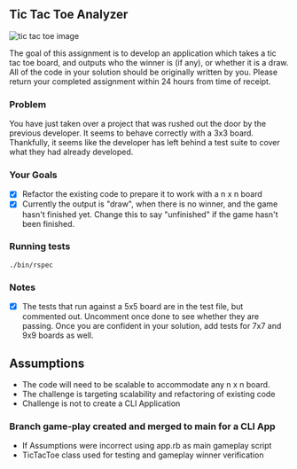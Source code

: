 ## Tic Tac Toe Analyzer

![tic tac toe image](./tictactoe.jpg)

The goal of this assignment is to develop an application which takes a tic tac toe board, and outputs who the winner is (if any), or whether it is a draw. All of the code in your solution should be originally written by you. Please return your completed assignment within 24 hours from time of receipt.

### Problem

You have just taken over a project that was rushed out the door by the previous developer. It seems to behave correctly with a 3x3 board. Thankfully, it seems like the developer has left behind a test suite to cover what they had already developed.

### Your Goals

- [x] Refactor the existing code to prepare it to work with a n x n board
- [x] Currently the output is "draw", when there is no winner, and the game hasn't finished yet. Change this to say "unfinished" if the game hasn't been finished.

### Running tests

    ./bin/rspec

### Notes

- [x] The tests that run against a 5x5 board are in the test file, but commented out. Uncomment once done to see whether they are passing. Once you are confident in your solution, add tests for 7x7 and 9x9 boards as well.

## Assumptions

- The code will need to be scalable to accommodate any n x n board.
- The challenge is targeting scalability and refactoring of existing code
- Challenge is not to create a CLI Application

### Branch game-play created and merged to main for a CLI App 
- If Assumptions were incorrect using app.rb as main gameplay script
- TicTacToe class used for testing and gameplay winner verification
